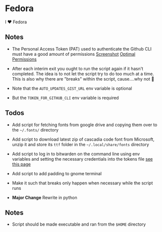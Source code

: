 # Fedora

I ❤️ Fedora

## Notes

- The Personal Access Token (PAT) used to authenticate the Github CLI must have a good amount of permissions
  [Screenshot](gnome-shell-screenshot-51NFC1.png)
  [Optimal Permissions](https://drive.google.com/file/d/1ofz21EA94ztBEBr4mv7P-_qufnQ6k99J/view?usp=sharing")

- After each interim exit you ought to run the script again if it hasn't completed. The idea is to not let the script try to do too much at a time. This is also why there are "breaks" within the script, cause....why not :information_desk_person:

- Note that the `AUTO_UPDATES_GIST_URL` env variable is optional
- But the `TOKEN_FOR_GITHUB_CLI` env variable is required

## Todos

- Add script for fetching fonts from google drive and copying them over to the `~/.fonts/` directory

- Add script to download latest zip of cascadia code font from Microsoft, unzip it and store its `ttf` folder in the `~/.local/share/fonts` directory

- Add script to log in to bitwarden on the command line using env variables and setting the necessary credentials into the tokens file [see this page](https://bitwarden.com/help/article/cli/#using-an-api-key)

- Add script to add padding to gnome terminal

- Make it such that breaks only happen when necessary while the script runs

- **Major Change** Rewrite in python

## Notes

- Script should be made executable and ran from the `$HOME` directory
